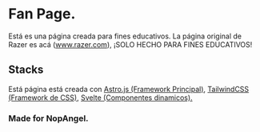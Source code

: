 # Fan Page.

Está es una página creada para fines educativos. La página original de Razer es <a>acá (www.razer.com)</a>, ¡SOLO HECHO PARA FINES EDUCATIVOS!

## Stacks

Está página está creada con <a href="https://astro.build">Astro.js (Framework Principal)</a>, <a href="https://tailwindcss.com/">TailwindCSS (Framework de CSS)</a>, <a href="https://svelte.dev">Svelte (Componentes dinamicos).</a>


### Made for NopAngel.
